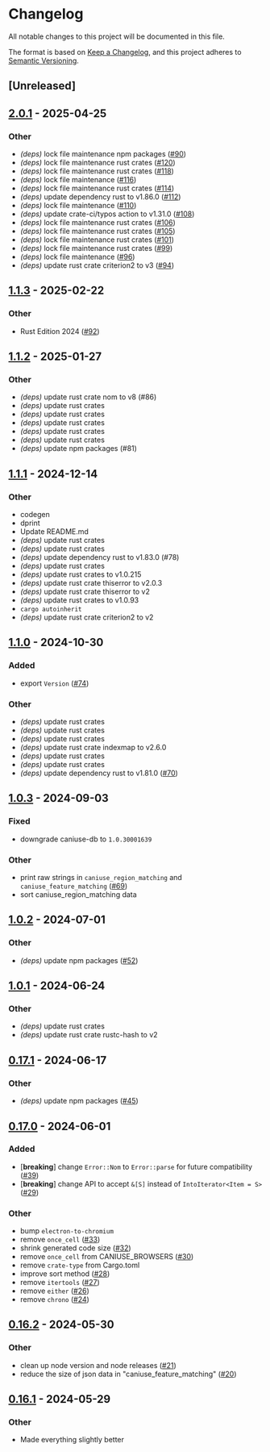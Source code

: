 # Changelog

All notable changes to this project will be documented in this file.

The format is based on [Keep a Changelog](https://keepachangelog.com/en/1.0.0/),
and this project adheres to [Semantic Versioning](https://semver.org/spec/v2.0.0.html).

## [Unreleased]

## [2.0.1](https://github.com/oxc-project/oxc-browserslist/compare/oxc-browserslist-v2.0.0...oxc-browserslist-v2.0.1) - 2025-04-25

### Other

- *(deps)* lock file maintenance npm packages ([#90](https://github.com/oxc-project/oxc-browserslist/pull/90))
- *(deps)* lock file maintenance rust crates ([#120](https://github.com/oxc-project/oxc-browserslist/pull/120))
- *(deps)* lock file maintenance rust crates ([#118](https://github.com/oxc-project/oxc-browserslist/pull/118))
- *(deps)* lock file maintenance ([#116](https://github.com/oxc-project/oxc-browserslist/pull/116))
- *(deps)* lock file maintenance rust crates ([#114](https://github.com/oxc-project/oxc-browserslist/pull/114))
- *(deps)* update dependency rust to v1.86.0 ([#112](https://github.com/oxc-project/oxc-browserslist/pull/112))
- *(deps)* lock file maintenance ([#110](https://github.com/oxc-project/oxc-browserslist/pull/110))
- *(deps)* update crate-ci/typos action to v1.31.0 ([#108](https://github.com/oxc-project/oxc-browserslist/pull/108))
- *(deps)* lock file maintenance rust crates ([#106](https://github.com/oxc-project/oxc-browserslist/pull/106))
- *(deps)* lock file maintenance rust crates ([#105](https://github.com/oxc-project/oxc-browserslist/pull/105))
- *(deps)* lock file maintenance rust crates ([#101](https://github.com/oxc-project/oxc-browserslist/pull/101))
- *(deps)* lock file maintenance rust crates ([#99](https://github.com/oxc-project/oxc-browserslist/pull/99))
- *(deps)* lock file maintenance ([#96](https://github.com/oxc-project/oxc-browserslist/pull/96))
- *(deps)* update rust crate criterion2 to v3 ([#94](https://github.com/oxc-project/oxc-browserslist/pull/94))

## [1.1.3](https://github.com/oxc-project/oxc-browserslist/compare/oxc-browserslist-v1.1.2...oxc-browserslist-v1.1.3) - 2025-02-22

### Other

- Rust Edition 2024 ([#92](https://github.com/oxc-project/oxc-browserslist/pull/92))

## [1.1.2](https://github.com/oxc-project/oxc-browserslist/compare/oxc-browserslist-v1.1.1...oxc-browserslist-v1.1.2) - 2025-01-27

### Other

- _(deps)_ update rust crate nom to v8 (#86)
- _(deps)_ update rust crates
- _(deps)_ update rust crates
- _(deps)_ update rust crates
- _(deps)_ update rust crates
- _(deps)_ update rust crates
- _(deps)_ update npm packages (#81)

## [1.1.1](https://github.com/oxc-project/oxc-browserslist/compare/oxc-browserslist-v1.1.0...oxc-browserslist-v1.1.1) - 2024-12-14

### Other

- codegen
- dprint
- Update README.md
- _(deps)_ update rust crates
- _(deps)_ update rust crates
- _(deps)_ update dependency rust to v1.83.0 (#78)
- _(deps)_ update rust crates
- _(deps)_ update rust crates to v1.0.215
- _(deps)_ update rust crate thiserror to v2.0.3
- _(deps)_ update rust crate thiserror to v2
- _(deps)_ update rust crates to v1.0.93
- `cargo autoinherit`
- _(deps)_ update rust crate criterion2 to v2

## [1.1.0](https://github.com/oxc-project/oxc-browserslist/compare/oxc-browserslist-v1.0.3...oxc-browserslist-v1.1.0) - 2024-10-30

### Added

- export `Version` ([#74](https://github.com/oxc-project/oxc-browserslist/pull/74))

### Other

- _(deps)_ update rust crates
- _(deps)_ update rust crates
- _(deps)_ update rust crates
- _(deps)_ update rust crate indexmap to v2.6.0
- _(deps)_ update rust crates
- _(deps)_ update rust crates
- _(deps)_ update dependency rust to v1.81.0 ([#70](https://github.com/oxc-project/oxc-browserslist/pull/70))

## [1.0.3](https://github.com/oxc-project/oxc-browserslist/compare/oxc-browserslist-v1.0.2...oxc-browserslist-v1.0.3) - 2024-09-03

### Fixed

- downgrade caniuse-db to `1.0.30001639`

### Other

- print raw strings in `caniuse_region_matching` and `caniuse_feature_matching` ([#69](https://github.com/oxc-project/oxc-browserslist/pull/69))
- sort caniuse_region_matching data

## [1.0.2](https://github.com/oxc-project/oxc-browserslist/compare/oxc-browserslist-v1.0.1...oxc-browserslist-v1.0.2) - 2024-07-01

### Other

- _(deps)_ update npm packages ([#52](https://github.com/oxc-project/oxc-browserslist/pull/52))

## [1.0.1](https://github.com/oxc-project/oxc-browserslist/compare/oxc-browserslist-v1.0.0...oxc-browserslist-v1.0.1) - 2024-06-24

### Other

- _(deps)_ update rust crates
- _(deps)_ update rust crate rustc-hash to v2

## [0.17.1](https://github.com/oxc-project/oxc-browserslist/compare/oxc-browserslist-v0.17.0...oxc-browserslist-v0.17.1) - 2024-06-17

### Other

- _(deps)_ update npm packages ([#45](https://github.com/oxc-project/oxc-browserslist/pull/45))

## [0.17.0](https://github.com/oxc-project/oxc-browserslist/compare/oxc-browserslist-v0.16.2...oxc-browserslist-v0.17.0) - 2024-06-01

### Added

- [**breaking**] change `Error::Nom` to `Error::parse` for future compatibility ([#39](https://github.com/oxc-project/oxc-browserslist/pull/39))
- [**breaking**] change API to accept `&[S]` instead of `IntoIterator<Item = S>` ([#29](https://github.com/oxc-project/oxc-browserslist/pull/29))

### Other

- bump `electron-to-chromium`
- remove `once_cell` ([#33](https://github.com/oxc-project/oxc-browserslist/pull/33))
- shrink generated code size ([#32](https://github.com/oxc-project/oxc-browserslist/pull/32))
- remove `once_cell` from CANIUSE_BROWSERS ([#30](https://github.com/oxc-project/oxc-browserslist/pull/30))
- remove `crate-type` from Cargo.toml
- improve sort method ([#28](https://github.com/oxc-project/oxc-browserslist/pull/28))
- remove `itertools` ([#27](https://github.com/oxc-project/oxc-browserslist/pull/27))
- remove `either` ([#26](https://github.com/oxc-project/oxc-browserslist/pull/26))
- remove `chrono` ([#24](https://github.com/oxc-project/oxc-browserslist/pull/24))

## [0.16.2](https://github.com/oxc-project/oxc-browserslist/compare/oxc-browserslist-v0.16.1...oxc-browserslist-v0.16.2) - 2024-05-30

### Other

- clean up node version and node releases ([#21](https://github.com/oxc-project/oxc-browserslist/pull/21))
- reduce the size of json data in "caniuse_feature_matching" ([#20](https://github.com/oxc-project/oxc-browserslist/pull/20))

## [0.16.1](https://github.com/oxc-project/oxc-browserslist/compare/oxc-browserslist-v0.16.0...oxc-browserslist-v0.16.1) - 2024-05-29

### Other

- Made everything slightly better
